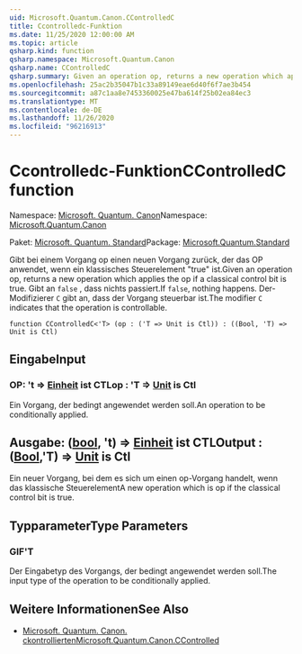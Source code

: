 ```yaml
---
uid: Microsoft.Quantum.Canon.CControlledC
title: Ccontrolledc-Funktion
ms.date: 11/25/2020 12:00:00 AM
ms.topic: article
qsharp.kind: function
qsharp.namespace: Microsoft.Quantum.Canon
qsharp.name: CControlledC
qsharp.summary: Given an operation op, returns a new operation which applies the op if a classical control bit is true. If `false`, nothing happens. The modifier `C` indicates that the operation is controllable.
ms.openlocfilehash: 25ac2b35047b1c33a89149eae6d40f6f7ae3b454
ms.sourcegitcommit: a87c1aa8e7453360025e47ba614f25b02ea84ec3
ms.translationtype: MT
ms.contentlocale: de-DE
ms.lasthandoff: 11/26/2020
ms.locfileid: "96216913"
---
```

# <a name="ccontrolledc-function"></a><span data-ttu-id="427e3-102">Ccontrolledc-Funktion</span><span class="sxs-lookup"><span data-stu-id="427e3-102">CControlledC function</span></span>

<span data-ttu-id="427e3-103">Namespace: [Microsoft. Quantum. Canon](xref:Microsoft.Quantum.Canon)</span><span class="sxs-lookup"><span data-stu-id="427e3-103">Namespace: [Microsoft.Quantum.Canon](xref:Microsoft.Quantum.Canon)</span></span>

<span data-ttu-id="427e3-104">Paket: [Microsoft. Quantum. Standard](https://nuget.org/packages/Microsoft.Quantum.Standard)</span><span class="sxs-lookup"><span data-stu-id="427e3-104">Package: [Microsoft.Quantum.Standard](https://nuget.org/packages/Microsoft.Quantum.Standard)</span></span>


<span data-ttu-id="427e3-105">Gibt bei einem Vorgang op einen neuen Vorgang zurück, der das OP anwendet, wenn ein klassisches Steuerelement "true" ist.</span><span class="sxs-lookup"><span data-stu-id="427e3-105">Given an operation op, returns a new operation which applies the op if a classical control bit is true.</span></span> <span data-ttu-id="427e3-106">Gibt an `false` , dass nichts passiert.</span><span class="sxs-lookup"><span data-stu-id="427e3-106">If `false`, nothing happens.</span></span>
<span data-ttu-id="427e3-107">Der-Modifizierer `C` gibt an, dass der Vorgang steuerbar ist.</span><span class="sxs-lookup"><span data-stu-id="427e3-107">The modifier `C` indicates that the operation is controllable.</span></span>

```qsharp
function CControlledC<'T> (op : ('T => Unit is Ctl)) : ((Bool, 'T) => Unit is Ctl)
```


## <a name="input"></a><span data-ttu-id="427e3-108">Eingabe</span><span class="sxs-lookup"><span data-stu-id="427e3-108">Input</span></span>

### <a name="op--t--unit--is-ctl"></a><span data-ttu-id="427e3-109">OP: 't => [Einheit](xref:microsoft.quantum.lang-ref.unit)  ist CTL</span><span class="sxs-lookup"><span data-stu-id="427e3-109">op : 'T => [Unit](xref:microsoft.quantum.lang-ref.unit)  is Ctl</span></span>

<span data-ttu-id="427e3-110">Ein Vorgang, der bedingt angewendet werden soll.</span><span class="sxs-lookup"><span data-stu-id="427e3-110">An operation to be conditionally applied.</span></span>



## <a name="output--boolt--unit--is-ctl"></a><span data-ttu-id="427e3-111">Ausgabe: ([bool](xref:microsoft.quantum.lang-ref.bool), 't) => [Einheit](xref:microsoft.quantum.lang-ref.unit)  ist CTL</span><span class="sxs-lookup"><span data-stu-id="427e3-111">Output : ([Bool](xref:microsoft.quantum.lang-ref.bool),'T) => [Unit](xref:microsoft.quantum.lang-ref.unit)  is Ctl</span></span>

<span data-ttu-id="427e3-112">Ein neuer Vorgang, bei dem es sich um einen op-Vorgang handelt, wenn das klassische Steuerelement</span><span class="sxs-lookup"><span data-stu-id="427e3-112">A new operation which is op if the classical control bit is true.</span></span>

## <a name="type-parameters"></a><span data-ttu-id="427e3-113">Typparameter</span><span class="sxs-lookup"><span data-stu-id="427e3-113">Type Parameters</span></span>

### <a name="t"></a><span data-ttu-id="427e3-114">GIF</span><span class="sxs-lookup"><span data-stu-id="427e3-114">'T</span></span>

<span data-ttu-id="427e3-115">Der Eingabetyp des Vorgangs, der bedingt angewendet werden soll.</span><span class="sxs-lookup"><span data-stu-id="427e3-115">The input type of the operation to be conditionally applied.</span></span>

## <a name="see-also"></a><span data-ttu-id="427e3-116">Weitere Informationen</span><span class="sxs-lookup"><span data-stu-id="427e3-116">See Also</span></span>

- [<span data-ttu-id="427e3-117">Microsoft. Quantum. Canon. ckontrollierten</span><span class="sxs-lookup"><span data-stu-id="427e3-117">Microsoft.Quantum.Canon.CControlled</span></span>](xref:Microsoft.Quantum.Canon.CControlled)